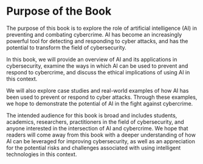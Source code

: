 Purpose of the Book
============================================

The purpose of this book is to explore the role of artificial intelligence (AI) in preventing and combating cybercrime. AI has become an increasingly powerful tool for detecting and responding to cyber attacks, and has the potential to transform the field of cybersecurity.

In this book, we will provide an overview of AI and its applications in cybersecurity, examine the ways in which AI can be used to prevent and respond to cybercrime, and discuss the ethical implications of using AI in this context.

We will also explore case studies and real-world examples of how AI has been used to prevent or respond to cyber attacks. Through these examples, we hope to demonstrate the potential of AI in the fight against cybercrime.

The intended audience for this book is broad and includes students, academics, researchers, practitioners in the field of cybersecurity, and anyone interested in the intersection of AI and cybercrime. We hope that readers will come away from this book with a deeper understanding of how AI can be leveraged for improving cybersecurity, as well as an appreciation for the potential risks and challenges associated with using intelligent technologies in this context.
